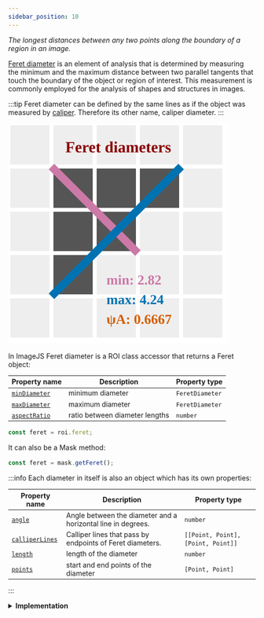 ```yaml
---
sidebar_position: 10
---
```


_The longest distances between any two points along the boundary of a region in an image._

[Feret diameter](https://en.wikipedia.org/wiki/Feret_diameter 'wikipedia link on feret diameter') is an element of analysis that is determined by measuring the minimum and the maximum distance between two parallel tangents that touch the boundary of the object or region of interest.
This measurement is commonly employed for the analysis of shapes and structures in images.

:::tip
Feret diameter can be defined by the same lines as if the object was measured by [caliper](https://en.wikipedia.org/wiki/Calipers 'wikipedia link on caliper'). Therefore its other name, caliper diameter.
:::

![Feret output](./img/feret.svg)

In ImageJS Feret diameter is a ROI class accessor that returns a Feret object:

| Property name                                                                                     | Description                    | Property type   |
| ------------------------------------------------------------------------------------------------- | ------------------------------ | --------------- |
| [`minDiameter`](https://image-js.github.io/image-js-typescript/interfaces/Feret.html#minDiameter) | minimum diameter               | `FeretDiameter` |
| [`maxDiameter`](https://image-js.github.io/image-js-typescript/interfaces/Feret.html#maxDiameter) | maximum diameter               | `FeretDiameter` |
| [`aspectRatio`](https://image-js.github.io/image-js-typescript/interfaces/Feret.html#aspectRatio) | ratio between diameter lengths | `number`        |

```ts
const feret = roi.feret;
```

It can also be a Mask method:

```ts
const feret = mask.getFeret();
```

:::info
Each diameter in itself is also an object which has its own properties:

| Property name                                                                                                 | Description                                                  | Property type                      |
| ------------------------------------------------------------------------------------------------------------- | ------------------------------------------------------------ | ---------------------------------- |
| [`angle`](https://image-js.github.io/image-js-typescript/interfaces/FeretDiameter.html#angle)                 | Angle between the diameter and a horizontal line in degrees. | `number`                           |
| [`calliperLines`](https://image-js.github.io/image-js-typescript/interfaces/FeretDiameter.html#calliperLines) | Calliper lines that pass by endpoints of Feret diameters.    | `[[Point, Point], [Point, Point]]` |
| [`length`](https://image-js.github.io/image-js-typescript/interfaces/FeretDiameter.html#length)               | length of the diameter                                       | `number`                           |
| [`points`](https://image-js.github.io/image-js-typescript/interfaces/FeretDiameter.html#length)               | start and end points of the diameter                         | `[Point, Point]`                   |

:::

<details><summary><b>Implementation</b></summary>

Here's how Feret diameter is calculated in ImageJS:

_Finding convex hull points_: an algorithm is based on the fact that one of the lines is aligned with one of the convex hull sides. This significantly facilitates Feret's diameter's search. Here, a preexisting convex hull method is implemented.(see [convex hull page](./Convex%20Hull.md 'internal link on convex hull') for more information).

_Rotating an object_: , thus an object gets rotated parallel to the X-axis. It allows finding tilt angles of the diameters. It also simplifies search for points. After all the data is found, it just gets rotated back by the same angle to get actual result.

_Calculating maximum distance between points_: the algorithm iterates through each point and looks for the biggest distance between other points of convex hull. For the minimum diameter it also compares it with the previous maximum value and if it is smaller, it becomes new current minimum diameter.
For maximum diameter it just calculates the maximum distance between points of convex hull.

_Finding caliper lines_: First, region's extreme values are found among rotated points. For minimum these are X values, for maximum - Y values. After that, lines can be found rather easily. For minimum caliper lines lines have a common Y coordinate with feret points and they are situated at the extremities of an object, which is also easy to obtain, since the object is rotated. Same process for maximum diameter, but this time, it's an X coordinate which is common.

</details>
